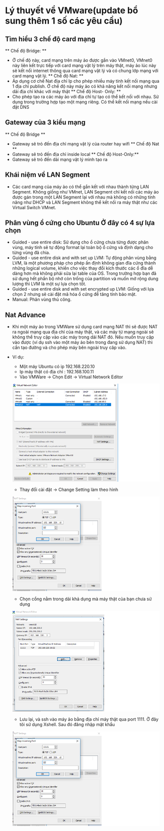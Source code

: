 # Lý thuyết về VMware(update bổ sung thêm 1 số các yêu cầu)
## Tìm hiểu 3 chế độ card mạng 
** Chế độ Bridge: **
- Ở chế độ này, card mạng trên máy ảo được gắn vào VMnet0, VMnet0 này liên kết trực tiếp với card mạng vật lý trên máy thật, máy ảo lúc này sẽ kết nối internet thông qua  card mạng vật lý và có chung lớp mạng với card mạng vật lý.
** Chế độ Nat: **
- Áp dụng cơ chế Nat địa chỉ Ip cho phép nhiều máy tính kết nối mạng qua 1 địa chỉ publish. Ở chế độ này máy ảo có khả năng kết nối mạng nhưng dải địa chỉ khác với máy thật
** Chế độ Host- Only: **
- Cho phép tạo ra các máy ảo với địa chỉ tự tạo có thể kết nối với nhau. Sử dụng trong trường hợp tạo một mạng riêng. Có thể kết nối mạng nếu cài đặt DNS

## Gateway của 3 kiểu mạng
** Chế độ Bridge **
- Gateway sẽ trỏ đến địa chỉ mạng vật lý của router hay wifi
** Chế độ Nat ** 
- Gateway sẽ trỏ đến địa chỉ inside local
** Chế độ Host-Only:**
- Gateway sẽ trỏ đến dải mạng vật lý mình tạo ra

## Khái niệm về LAN Segment 
- Các card mạng của máy ảo có thể gắn kết với nhau thành từng LAN Segment. Không giống như VMnet, LAN Segment chỉ kết nối các máy ảo được gán trong một LAN Segment lại với nhau mà không có những tính năng như DHCP và LAN Segment không thể kết nối ra máy thật như các Virtual Switch VMnet. 

## Phân vùng ổ cứng cho Ubuntu Ở đây có 4 sự lựa chọn
- Guided - use entire disk: Sử dụng cho ổ cứng chưa từng được phân vùng, máy tính sẽ tự động format lại toàn bộ ổ cứng và định dạng cho từng vùng đã chia.
- Guided - use entire disk and with set up LVM: Tự động phân vùng bằng LVM, là một phương pháp cho phép ấn định không gian đĩa cứng thành những logical volume, khiến cho việc thay đổi kích thước các ổ đĩa dễ dàng hơn mà không phải sửa lại table của OS. Trong trường hợp bạn đã sử dụng hết phần bộ nhớ còn trống của partition và muốn mở rộng dung lượng thì LVM là một sự lựa chọn tốt.
- Guided - use entire disk and with set encrypted up LVM: Giống với lựa chọn 2 nhưng sẽ cài đặt mã hóa ổ cứng để tăng tính bảo mật.
- Manual: Phân vùng thủ công.
## Nat Advance 
- Khi một máy ảo trong VMWare sử dụng card mạng NAT thì sẽ được NAT ra ngoài mạng qua địa chỉ của máy thật, và các máy từ mạng ngoài sẽ không thể truy cập vào các máy trong dải NAT đó. Nếu muốn truy cập vào được (ví dụ ssh vào một máy ảo bên trong đang sử dụng NAT) thì cần tạo đường và cho phép máy bên ngoài truy câp vào.
- Ví dụ:
  - Một máy Ubuntu có ip 192.168.220.10
  - Ip máy thật có địa chỉ : 192.168.100.11
  - Vào VMWare -> Chọn Edit -> Virtual Network Editor

  [![](https://github.com/iamjohnny95/repolis_internship/raw/master/img/VM/1.png)](https://github.com/iamjohnny95/repolis_internship/blob/master/img/VM/1.png)

  - Thay đổi cài đặt -> Change Setting làm theo hình

  [![](https://github.com/iamjohnny95/repolis_internship/raw/master/img/VM/2.png)](https://github.com/iamjohnny95/repolis_internship/blob/master/img/VM/2.png)

  - Chọn cổng nằm trong dải khả dụng mà máy thật của bạn chưa sử dụng

  [![](https://github.com/iamjohnny95/repolis_internship/raw/master/img/VM/3.png)](https://github.com/iamjohnny95/repolis_internship/blob/master/img/VM/3.png)

  - Lưu lại, và ssh vào máy ảo bằng địa chỉ máy thật qua port 1111. Ở đây tôi sử dụng Xshell. Sau đó đăng nhập mật khẩu

  [![](https://github.com/iamjohnny95/repolis_internship/raw/master/img/VM/2.png)](https://github.com/iamjohnny95/repolis_internship/blob/master/img/VM/2.png)


